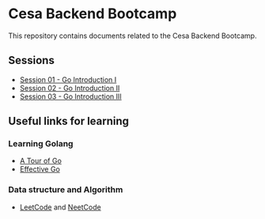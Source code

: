 # Cesa Backend Bootcamp

This repository contains documents related to the Cesa Backend Bootcamp.

## Sessions 

- [Session 01 - Go Introduction I](session-01/README.md)
- [Session 02 - Go Introduction II](session-02/README.md)
- [Session 03 - Go Introduction III](session-03/README.md)

## Useful links for learning

### Learning Golang

- [A Tour of Go](https://go.dev/tour/welcome/1)
- [Effective Go](https://go.dev/doc/effective_go)

### Data structure and Algorithm

- [LeetCode](https://leetcode.com/) and [NeetCode](https://neetcode.io/)
